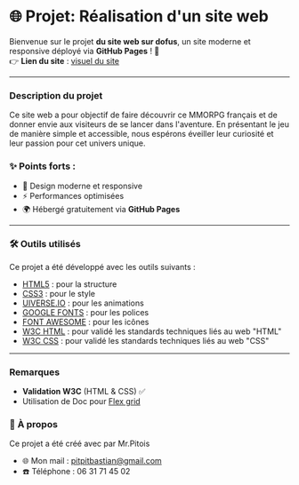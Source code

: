 # 🌐 **Projet**: Réalisation d'un site web  

Bienvenue sur le projet **du site web sur dofus**, un site moderne et responsive déployé via **GitHub Pages** ! 🚀  
👉 **Lien du site** : [visuel du site](https://patatecosmique.github.io/PROJET-WEB/)  

---
### **Description du projet**

Ce site web a pour objectif de faire découvrir ce MMORPG français et de donner envie aux visiteurs de se lancer dans l'aventure.
En présentant le jeu de manière simple et accessible, nous espérons éveiller leur curiosité et leur passion pour cet univers unique.

### ✨ **Points forts** :  
- 🎨 Design moderne et responsive  
- ⚡ Performances optimisées  
- 🌍 Hébergé gratuitement via **GitHub Pages**  

---
### 🛠️ **Outils utilisés**
Ce projet a été développé avec les outils suivants :

- [HTML5](https://fr.wikipedia.org/wiki/HTML5) : pour la structure
- [CSS3](https://fr.wikipedia.org/wiki/Feuilles_de_style_en_cascade) : pour le style
- [UIVERSE.IO](https://uiverse.io/) : pour les animations
- [GOOGLE FONTS](https://fonts.google.com/) : pour les polices
- [FONT AWESOME](https://fontawesome.com/) : pour les icônes
- [W3C HTML](https://validator.w3.org/) :  pour validé les standards techniques liés au web "HTML"
- [W3C CSS](https://jigsaw.w3.org/css-validator/) : pour validé les standards techniques liés au web "CSS"


---
### **Remarques**

- **Validation W3C** (HTML & CSS) ✅
- Utilisation de Doc pour [Flex grid](https://developer.mozilla.org/en-US/docs/Web/CSS/CSS_grid_layout/Relationship_of_grid_layout_with_other_layout_methods)


### 📝 **À propos**

Ce projet a été créé avec  par Mr.Pitois

- 🌐 Mon mail : pitpitbastian@gmail.com
- ☎️ Téléphone : 06 31 71 45 02









